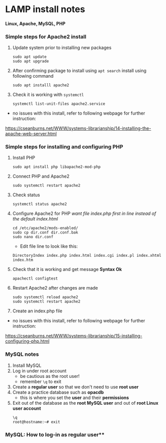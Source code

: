 # LAMP install notes

#### Linux, Apache, MySQL, PHP

### Simple steps for Apache2 install

1. Update system prior to installing new packages
	```
	sudo apt update
	sudo apt upgrade
	```
2. After confirming package to install using `apt search` install using following command
	```
	sudo apt installl apache2
	```
3. Check it is working with `systemctl`
	```
	systemctl list-unit-files apache2.service
	```
*  no issues with this install, refer to following webpage for further instruction:

https://cseanburns.net/WWW/systems-librarianship/14-installing-the-apache-web-server.html

### Simple steps for installing and configuring PHP

1. Install PHP
	```
	sudo apt install php libapache2-mod-php
	```
2. Connect PHP and Apache2
	```
	sudo systemctl restart apache2
	```
3. Check status
	```
	systemctl status apache2
	```
4. Configure Apache2 for PHP *want file index.php first in line instead of the default index.html*
	```
	cd /etc/apache2/mods-enabled/
	sudo cp dir.conf dir.conf.bak
	sudo nano dir.conf
	```
	- Edit file line to look like this:
	```
	DirectoryIndex index.php index.html index.cgi index.pl index.xhtml index.htm
	```
5. Check that it is working and get message **Syntax Ok**
	```
	apachectl configtest
	```
6. Restart Apache2 after changes are made
	```
	sudo systemctl reload apache2
	sudo systemctl restart apache2
	```
7. Create an index.php file
	
* no issues with this install, refer to following webpage for further instruction:

https://cseanburns.net/WWW/systems-librarianship/15-installing-configuring-php.html

### MySQL notes

1. Install MySQL
2. Log in under root account
	- be cautious as the root user!
	- remember `\q` to exit
3. Create a **regular user** so that we don't need to use **root user**
4. Create a practice database such as **opacdb**
	- this is where you set the **user** and their **permissions**
5. Exit out of the database as the **root MySQL user** and out of **root Linux user account**
	```
	\q
	root@hostname:~# exit
	```
### MySQL: How to log-in as regular user**


